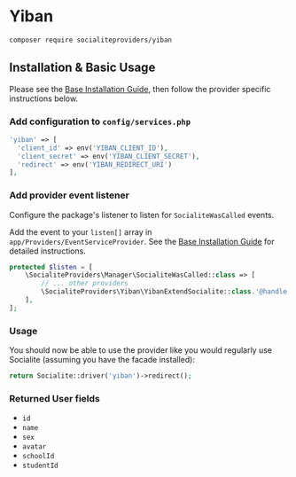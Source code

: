 # Yiban

```bash
composer require socialiteproviders/yiban
```

## Installation & Basic Usage

Please see the [Base Installation Guide](https://socialiteproviders.com/usage/), then follow the provider specific instructions below.

### Add configuration to `config/services.php`

```php
'yiban' => [    
  'client_id' => env('YIBAN_CLIENT_ID'),  
  'client_secret' => env('YIBAN_CLIENT_SECRET'),  
  'redirect' => env('YIBAN_REDIRECT_URI') 
],
```

### Add provider event listener

Configure the package's listener to listen for `SocialiteWasCalled` events.

Add the event to your `listen[]` array in `app/Providers/EventServiceProvider`. See the [Base Installation Guide](https://socialiteproviders.com/usage/) for detailed instructions.

```php
protected $listen = [
    \SocialiteProviders\Manager\SocialiteWasCalled::class => [
        // ... other providers
        \SocialiteProviders\Yiban\YibanExtendSocialite::class.'@handle',
    ],
];
```

### Usage

You should now be able to use the provider like you would regularly use Socialite (assuming you have the facade installed):

```php
return Socialite::driver('yiban')->redirect();
```

### Returned User fields

- ``id``
- ``name``
- ``sex``
- ``avatar``
- ``schoolId``
- ``studentId``

